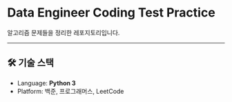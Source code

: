 # Data Engineer Coding Test Practice

알고리즘 문제들을 정리한 레포지토리입니다.  

---

## 🛠 기술 스택

- Language: **Python 3**
- Platform: 백준, 프로그래머스, LeetCode
